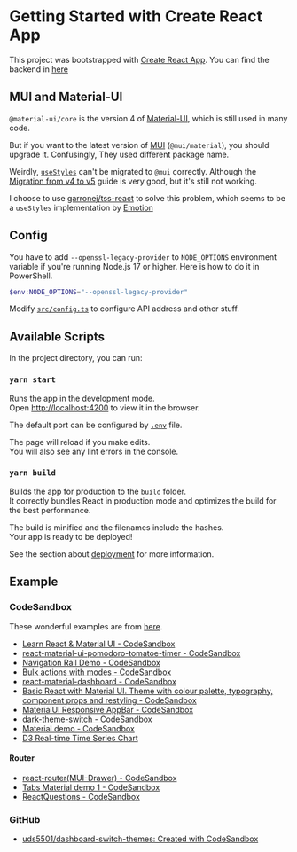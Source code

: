 # Getting Started with Create React App

This project was bootstrapped with [Create React App](https://github.com/facebook/create-react-app). You can find the backend in [here](https://github.com/crosstyan/mqtt-to-ws)

## MUI and Material-UI

`@material-ui/core` is the version 4 of [Material-UI](https://v4.mui.com/), which is still used in many code.

But if you want to the latest version of [MUI](https://mui.com/zh/) (`@mui/material`), you should upgrade it. Confusingly, They used different package name.

Weirdly, [`useStyles`](https://mui.com/styles/basics/) can't be migrated to `@mui` correctly. Although the [Migration from v4 to v5](https://mui.com/guides/migration-v4/#main-content) guide is very good, but it's still not working.

I choose to use [garronej/tss-react](https://github.com/garronej/tss-react) to solve this problem, which seems to be a `useStyles` implementation by [Emotion](https://emotion.sh/docs/introduction)

## Config

You have to add `--openssl-legacy-provider` to `NODE_OPTIONS` environment variable if you're running Node.js 17 or higher. Here is how to do it in PowerShell. 

```powershell
$env:NODE_OPTIONS="--openssl-legacy-provider"
```

Modify [`src/config.ts`](src/config.ts) to configure API address and other stuff.

## Available Scripts

In the project directory, you can run:

### `yarn start`

Runs the app in the development mode.\
Open [http://localhost:4200](http://localhost:4200) to view it in the browser.

The default port can be configured by [`.env`](.env) file.

The page will reload if you make edits.\
You will also see any lint errors in the console.

### `yarn build`

Builds the app for production to the `build` folder.\
It correctly bundles React in production mode and optimizes the build for the best performance.

The build is minified and the filenames include the hashes.\
Your app is ready to be deployed!

See the section about [deployment](https://facebook.github.io/create-react-app/docs/deployment) for more information.

## Example

### CodeSandbox

These wonderful examples are from [here](https://codesandbox.io/search?query=&page=1&configure%5BhitsPerPage%5D=12&refinementList%5Bnpm_dependencies.dependency%5D%5B0%5D=%40material-ui%2Fcore&refinementList%5Btemplate%5D%5B0%5D=create-react-app).

- [Learn React & Material UI - CodeSandbox](https://codesandbox.io/s/m76rzooo3p)
- [react-material-ui-pomodoro-tomatoe-timer - CodeSandbox](https://codesandbox.io/s/github/Caruso33/pomodoR/tree/master/)
- [Navigation Rail Demo - CodeSandbox](https://codesandbox.io/s/navigation-rail-demo-ub1s9?file=/index.tsx)
- [Bulk actions with modes - CodeSandbox](https://codesandbox.io/s/wz727jn5w5)
- [react-material-dashboard - CodeSandbox](https://codesandbox.io/s/github/ordazgustavo/react-material-dashboard/tree/master/)
- [Basic React with Material UI. Theme with colour palette, typography, component props and restyling - CodeSandbox](https://codesandbox.io/s/basic-react-with-material-ui-theme-with-colour-palette-typography-component-props-and-restyling-q742p)
- [MaterialUI Responsive AppBar - CodeSandbox](https://codesandbox.io/s/64kr4k1lww)
- [dark-theme-switch - CodeSandbox](https://codesandbox.io/s/dark-theme-switch-tp37c)
- [Material demo - CodeSandbox](https://codesandbox.io/s/material-demo-929km?file=/index.tsx)
- [D3 Real-time Time Series Chart](https://codepen.io/browles/pen/mPMBjw)

#### Router

- [react-router(MUI-Drawer) - CodeSandbox](https://codesandbox.io/s/react-router-mui-drawer-py2h1)
- [Tabs Material demo 1 - CodeSandbox](https://codesandbox.io/s/romantic-sound-3rn1ym547q?file=/demo.js)
- [ReactQuestions - CodeSandbox](https://codesandbox.io/s/reactquestions-7q3bo)

### GitHub

- [uds5501/dashboard-switch-themes: Created with CodeSandbox](https://github.com/uds5501/dashboard-switch-themes)
